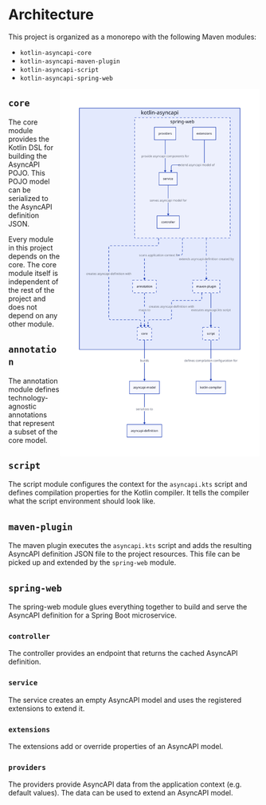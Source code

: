# Architecture
This project is organized as a monorepo with the following Maven modules:
- `kotlin-asyncapi-core`
- `kotlin-asyncapi-maven-plugin`
- `kotlin-asyncapi-script`
- `kotlin-asyncapi-spring-web`

<img align="right" width="400" alt="eNrFU0FyhCAQvOcVfEBvuXDIXxBGd0oEC9DNJuXfA4LKGqpM7SWWljLMdI9NT6-dRFUx-1CcjUjJ9xvxF9cG_Ld1DxnfRvdQCWZvlLwvy5ozsBlUNcqpQ3WVa7nB0V1mjQZVV92h2frwsXJB2uVa-biUYLZ0MDNySKvR6BkFGJvW8OlAWdQqBgJKePy9CVANWoA8xQS0qND5urjRR9G4HkaM1EdwK6qDhKT6OCFT0kwohf1F-ZR6ENLwR8gkfoElThd4orSh_NQWJSuMr4sRFvCCYi12k4mrVpsCZH6yGfCJkno5gU_OE-w7vbPprF-AjabjBliOmYlB7uhuyUM1Uzj4REGJMxMsJWV2O_0_2_OwrD4UZdbYkSDN4xXuOg1A8diOrGNuVoPNmQIk2rHsjAxin60LqtQQ3YbxIAq21AqU98wl2zG5f6WLGp9_S7ee5wdVmcOv" src="./architecture.svg">

## `core`
The core module provides the Kotlin DSL for building the AsyncAPI POJO. This POJO model can be serialized to the AsyncAPI definition JSON.

Every module in this project depends on the core. The core module itself is independent of the rest of the project and does not depend on any other module.

## `annotation`
The annotation module defines technology-agnostic annotations that represent a subset of the core model.

## `script`
The script module configures the context for the `asyncapi.kts` script and defines compilation properties for the Kotlin compiler. It tells the compiler what the script environment should look like.

## `maven-plugin`
The maven plugin executes the `asyncapi.kts` script and adds the resulting AsyncAPI definition JSON file to the project resources. This file can be picked up and extended by the `spring-web` module.

## `spring-web`
The spring-web module glues everything together to build and serve the AsyncAPI definition for a Spring Boot microservice. 

### `controller`
The controller provides an endpoint that returns the cached AsyncAPI definition.

### `service`
The service creates an empty AsyncAPI model and uses the registered extensions to extend it.

### `extensions`
The extensions add or override properties of an AsyncAPI model.

### `providers`
The providers provide AsyncAPI data from the application context (e.g. default values). The data can be used to extend an AsyncAPI model.
